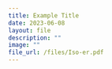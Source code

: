 ```yaml
---
title: Example Title
date: 2023-06-08
layout: file
description: ""
image: ""
file_url: /files/Iso-er.pdf
---
```


